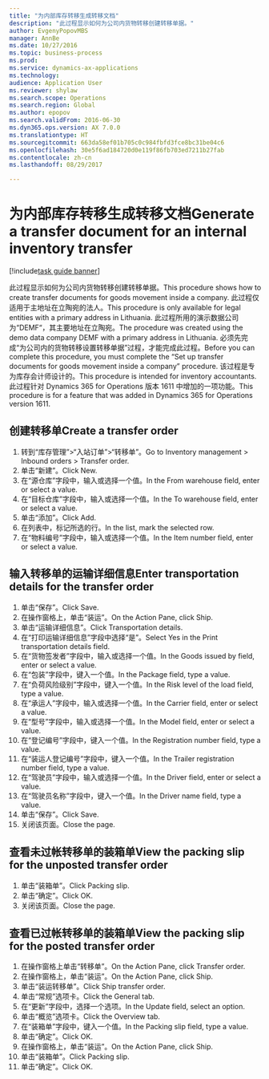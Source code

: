```yaml
--- 
title: "为内部库存转移生成转移文档"
description: "此过程显示如何为公司内货物转移创建转移单据。"
author: EvgenyPopovMBS
manager: AnnBe
ms.date: 10/27/2016
ms.topic: business-process
ms.prod: 
ms.service: dynamics-ax-applications
ms.technology: 
audience: Application User
ms.reviewer: shylaw
ms.search.scope: Operations
ms.search.region: Global
ms.author: epopov
ms.search.validFrom: 2016-06-30
ms.dyn365.ops.version: AX 7.0.0
ms.translationtype: HT
ms.sourcegitcommit: 663da58ef01b705c0c984fbfd3fce8bc31be04c6
ms.openlocfilehash: 30e5f6ad184720d0e119f86fb703ed7211b27fab
ms.contentlocale: zh-cn
ms.lasthandoff: 08/29/2017

---
```

# <a name="generate-a-transfer-document-for-an-internal-inventory-transfer"></a><span data-ttu-id="45b1d-103">为内部库存转移生成转移文档</span><span class="sxs-lookup"><span data-stu-id="45b1d-103">Generate a transfer document for an internal inventory transfer</span></span>

[!include[task guide banner](../../includes/task-guide-banner.md)]

<span data-ttu-id="45b1d-104">此过程显示如何为公司内货物转移创建转移单据。</span><span class="sxs-lookup"><span data-stu-id="45b1d-104">This procedure shows how to create transfer documents for goods movement inside a company.</span></span> <span data-ttu-id="45b1d-105">此过程仅适用于主地址在立陶宛的法人。</span><span class="sxs-lookup"><span data-stu-id="45b1d-105">This procedure is only available for legal entities with a primary address in Lithuania.</span></span> <span data-ttu-id="45b1d-106">此过程所用的演示数据公司为“DEMF“，其主要地址在立陶宛。</span><span class="sxs-lookup"><span data-stu-id="45b1d-106">The procedure was created using the demo data company DEMF with a primary address in Lithuania.</span></span> <span data-ttu-id="45b1d-107">必须先完成“为公司内的货物转移设置转移单据”过程，才能完成此过程。</span><span class="sxs-lookup"><span data-stu-id="45b1d-107">Before you can complete this procedure, you must complete the “Set up transfer documents for goods movement inside a company” procedure.</span></span> <span data-ttu-id="45b1d-108">该过程是专为库存会计师设计的。</span><span class="sxs-lookup"><span data-stu-id="45b1d-108">This procedure is intended for inventory accountants.</span></span> <span data-ttu-id="45b1d-109">此过程针对 Dynamics 365 for Operations 版本 1611 中增加的一项功能。</span><span class="sxs-lookup"><span data-stu-id="45b1d-109">This procedure is for a feature that was added in Dynamics 365 for Operations version 1611.</span></span>


## <a name="create-a-transfer-order"></a><span data-ttu-id="45b1d-110">创建转移单</span><span class="sxs-lookup"><span data-stu-id="45b1d-110">Create a transfer order</span></span>
1. <span data-ttu-id="45b1d-111">转到“库存管理”>“入站订单”>“转移单”。</span><span class="sxs-lookup"><span data-stu-id="45b1d-111">Go to Inventory management > Inbound orders > Transfer order.</span></span>
2. <span data-ttu-id="45b1d-112">单击“新建”。</span><span class="sxs-lookup"><span data-stu-id="45b1d-112">Click New.</span></span>
3. <span data-ttu-id="45b1d-113">在“源仓库”字段中，输入或选择一个值。</span><span class="sxs-lookup"><span data-stu-id="45b1d-113">In the From warehouse field, enter or select a value.</span></span>
4. <span data-ttu-id="45b1d-114">在“目标仓库”字段中，输入或选择一个值。</span><span class="sxs-lookup"><span data-stu-id="45b1d-114">In the To warehouse field, enter or select a value.</span></span>
5. <span data-ttu-id="45b1d-115">单击“添加”。</span><span class="sxs-lookup"><span data-stu-id="45b1d-115">Click Add.</span></span>
6. <span data-ttu-id="45b1d-116">在列表中，标记所选的行。</span><span class="sxs-lookup"><span data-stu-id="45b1d-116">In the list, mark the selected row.</span></span>
7. <span data-ttu-id="45b1d-117">在“物料编号”字段中，输入或选择一个值。</span><span class="sxs-lookup"><span data-stu-id="45b1d-117">In the Item number field, enter or select a value.</span></span>

## <a name="enter-transportation-details-for-the-transfer-order"></a><span data-ttu-id="45b1d-118">输入转移单的运输详细信息</span><span class="sxs-lookup"><span data-stu-id="45b1d-118">Enter transportation details for the transfer order</span></span>
1. <span data-ttu-id="45b1d-119">单击“保存”。</span><span class="sxs-lookup"><span data-stu-id="45b1d-119">Click Save.</span></span>
2. <span data-ttu-id="45b1d-120">在操作窗格上，单击“装运”。</span><span class="sxs-lookup"><span data-stu-id="45b1d-120">On the Action Pane, click Ship.</span></span>
3. <span data-ttu-id="45b1d-121">单击“运输详细信息”。</span><span class="sxs-lookup"><span data-stu-id="45b1d-121">Click Transportation details.</span></span>
4. <span data-ttu-id="45b1d-122">在“打印运输详细信息”字段中选择“是”。</span><span class="sxs-lookup"><span data-stu-id="45b1d-122">Select Yes in the Print transportation details field.</span></span>
5. <span data-ttu-id="45b1d-123">在“货物签发者”字段中，输入或选择一个值。</span><span class="sxs-lookup"><span data-stu-id="45b1d-123">In the Goods issued by field, enter or select a value.</span></span>
6. <span data-ttu-id="45b1d-124">在“包装”字段中，键入一个值。</span><span class="sxs-lookup"><span data-stu-id="45b1d-124">In the Package field, type a value.</span></span>
7. <span data-ttu-id="45b1d-125">在“负荷风险级别”字段中，键入一个值。</span><span class="sxs-lookup"><span data-stu-id="45b1d-125">In the Risk level of the load field, type a value.</span></span>
8. <span data-ttu-id="45b1d-126">在“承运人”字段中，输入或选择一个值。</span><span class="sxs-lookup"><span data-stu-id="45b1d-126">In the Carrier field, enter or select a value.</span></span>
9. <span data-ttu-id="45b1d-127">在“型号”字段中，输入或选择一个值。</span><span class="sxs-lookup"><span data-stu-id="45b1d-127">In the Model field, enter or select a value.</span></span>
10. <span data-ttu-id="45b1d-128">在“登记编号”字段中，键入一个值。</span><span class="sxs-lookup"><span data-stu-id="45b1d-128">In the Registration number field, type a value.</span></span>
11. <span data-ttu-id="45b1d-129">在“装运人登记编号”字段中，键入一个值。</span><span class="sxs-lookup"><span data-stu-id="45b1d-129">In the Trailer registration number field, type a value.</span></span>
12. <span data-ttu-id="45b1d-130">在“驾驶员”字段中，输入或选择一个值。</span><span class="sxs-lookup"><span data-stu-id="45b1d-130">In the Driver field, enter or select a value.</span></span>
13. <span data-ttu-id="45b1d-131">在“驾驶员名称”字段中，键入一个值。</span><span class="sxs-lookup"><span data-stu-id="45b1d-131">In the Driver name field, type a value.</span></span>
14. <span data-ttu-id="45b1d-132">单击“保存”。</span><span class="sxs-lookup"><span data-stu-id="45b1d-132">Click Save.</span></span>
15. <span data-ttu-id="45b1d-133">关闭该页面。</span><span class="sxs-lookup"><span data-stu-id="45b1d-133">Close the page.</span></span>

## <a name="view-the-packing-slip-for-the-unposted-transfer-order"></a><span data-ttu-id="45b1d-134">查看未过帐转移单的装箱单</span><span class="sxs-lookup"><span data-stu-id="45b1d-134">View the packing slip for the unposted transfer order</span></span>
1. <span data-ttu-id="45b1d-135">单击“装箱单”。</span><span class="sxs-lookup"><span data-stu-id="45b1d-135">Click Packing slip.</span></span>
2. <span data-ttu-id="45b1d-136">单击“确定”。</span><span class="sxs-lookup"><span data-stu-id="45b1d-136">Click OK.</span></span>
3. <span data-ttu-id="45b1d-137">关闭该页面。</span><span class="sxs-lookup"><span data-stu-id="45b1d-137">Close the page.</span></span>

## <a name="view-the-packing-slip-for-the-posted-transfer-order"></a><span data-ttu-id="45b1d-138">查看已过帐转移单的装箱单</span><span class="sxs-lookup"><span data-stu-id="45b1d-138">View the packing slip for the posted transfer order</span></span>
1. <span data-ttu-id="45b1d-139">在操作窗格上单击“转移单”。</span><span class="sxs-lookup"><span data-stu-id="45b1d-139">On the Action Pane, click Transfer order.</span></span>
2. <span data-ttu-id="45b1d-140">在操作窗格上，单击“装运”。</span><span class="sxs-lookup"><span data-stu-id="45b1d-140">On the Action Pane, click Ship.</span></span>
3. <span data-ttu-id="45b1d-141">单击“装运转移单”。</span><span class="sxs-lookup"><span data-stu-id="45b1d-141">Click Ship transfer order.</span></span>
4. <span data-ttu-id="45b1d-142">单击“常规”选项卡。</span><span class="sxs-lookup"><span data-stu-id="45b1d-142">Click the General tab.</span></span>
5. <span data-ttu-id="45b1d-143">在“更新”字段中，选择一个选项。</span><span class="sxs-lookup"><span data-stu-id="45b1d-143">In the Update field, select an option.</span></span>
6. <span data-ttu-id="45b1d-144">单击“概览”选项卡。</span><span class="sxs-lookup"><span data-stu-id="45b1d-144">Click the Overview tab.</span></span>
7. <span data-ttu-id="45b1d-145">在“装箱单”字段中，键入一个值。</span><span class="sxs-lookup"><span data-stu-id="45b1d-145">In the Packing slip field, type a value.</span></span>
8. <span data-ttu-id="45b1d-146">单击“确定”。</span><span class="sxs-lookup"><span data-stu-id="45b1d-146">Click OK.</span></span>
9. <span data-ttu-id="45b1d-147">在操作窗格上，单击“装运”。</span><span class="sxs-lookup"><span data-stu-id="45b1d-147">On the Action Pane, click Ship.</span></span>
10. <span data-ttu-id="45b1d-148">单击“装箱单”。</span><span class="sxs-lookup"><span data-stu-id="45b1d-148">Click Packing slip.</span></span>
11. <span data-ttu-id="45b1d-149">单击“确定”。</span><span class="sxs-lookup"><span data-stu-id="45b1d-149">Click OK.</span></span>


